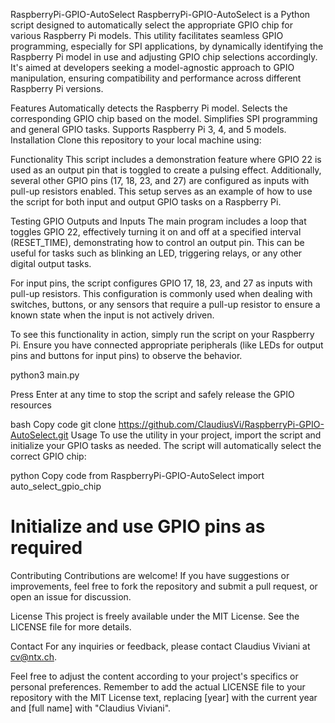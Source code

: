 RaspberryPi-GPIO-AutoSelect
RaspberryPi-GPIO-AutoSelect is a Python script designed to automatically select the appropriate GPIO chip for various Raspberry Pi models. This utility facilitates seamless GPIO programming, especially for SPI applications, by dynamically identifying the Raspberry Pi model in use and adjusting GPIO chip selections accordingly. It's aimed at developers seeking a model-agnostic approach to GPIO manipulation, ensuring compatibility and performance across different Raspberry Pi versions.

Features
Automatically detects the Raspberry Pi model.
Selects the corresponding GPIO chip based on the model.
Simplifies SPI programming and general GPIO tasks.
Supports Raspberry Pi 3, 4, and 5 models.
Installation
Clone this repository to your local machine using:

Functionality
This script includes a demonstration feature where GPIO 22 is used as an output pin that is toggled to create a pulsing effect. Additionally, several other GPIO pins (17, 18, 23, and 27) are configured as inputs with pull-up resistors enabled. This setup serves as an example of how to use the script for both input and output GPIO tasks on a Raspberry Pi.

Testing GPIO Outputs and Inputs
The main program includes a loop that toggles GPIO 22, effectively turning it on and off at a specified interval (RESET_TIME), demonstrating how to control an output pin. This can be useful for tasks such as blinking an LED, triggering relays, or any other digital output tasks.

For input pins, the script configures GPIO 17, 18, 23, and 27 as inputs with pull-up resistors. This configuration is commonly used when dealing with switches, buttons, or any sensors that require a pull-up resistor to ensure a known state when the input is not actively driven.

To see this functionality in action, simply run the script on your Raspberry Pi. Ensure you have connected appropriate peripherals (like LEDs for output pins and buttons for input pins) to observe the behavior.

python3 main.py

Press Enter at any time to stop the script and safely release the GPIO resources

bash
Copy code
git clone https://github.com/ClaudiusVi/RaspberryPi-GPIO-AutoSelect.git
Usage
To use the utility in your project, import the script and initialize your GPIO tasks as needed. The script will automatically select the correct GPIO chip:

python
Copy code
from RaspberryPi-GPIO-AutoSelect import auto_select_gpio_chip

# Initialize and use GPIO pins as required
Contributing
Contributions are welcome! If you have suggestions or improvements, feel free to fork the repository and submit a pull request, or open an issue for discussion.

License
This project is freely available under the MIT License. See the LICENSE file for more details.

Contact
For any inquiries or feedback, please contact Claudius Viviani at cv@ntx.ch.

Feel free to adjust the content according to your project's specifics or personal preferences. Remember to add the actual LICENSE file to your repository with the MIT License text, replacing [year] with the current year and [full name] with "Claudius Viviani".
